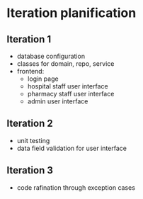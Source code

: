 # Iteration planification

## Iteration 1
- database configuration
- classes for domain, repo, service
- frontend:
    - login page
    - hospital staff user interface
    - pharmacy staff user interface
    - admin user interface

## Iteration 2
- unit testing
- data field validation for user interface

## Iteration 3
- code rafination through exception cases
